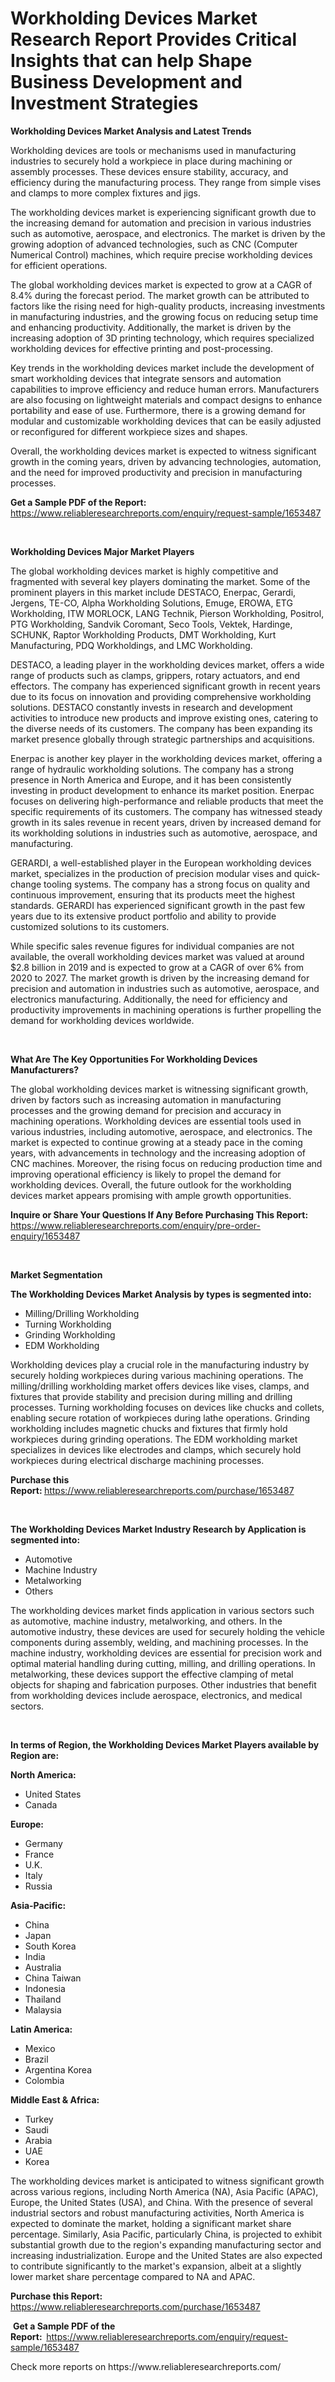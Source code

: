<p><h1>Workholding Devices Market Research Report Provides Critical Insights that can help Shape Business Development and Investment Strategies</h1></p><p><strong>Workholding Devices Market Analysis and Latest Trends</strong></p>
<p><p>Workholding devices are tools or mechanisms used in manufacturing industries to securely hold a workpiece in place during machining or assembly processes. These devices ensure stability, accuracy, and efficiency during the manufacturing process. They range from simple vises and clamps to more complex fixtures and jigs.</p><p>The workholding devices market is experiencing significant growth due to the increasing demand for automation and precision in various industries such as automotive, aerospace, and electronics. The market is driven by the growing adoption of advanced technologies, such as CNC (Computer Numerical Control) machines, which require precise workholding devices for efficient operations.</p><p>The global workholding devices market is expected to grow at a CAGR of 8.4% during the forecast period. The market growth can be attributed to factors like the rising need for high-quality products, increasing investments in manufacturing industries, and the growing focus on reducing setup time and enhancing productivity. Additionally, the market is driven by the increasing adoption of 3D printing technology, which requires specialized workholding devices for effective printing and post-processing.</p><p>Key trends in the workholding devices market include the development of smart workholding devices that integrate sensors and automation capabilities to improve efficiency and reduce human errors. Manufacturers are also focusing on lightweight materials and compact designs to enhance portability and ease of use. Furthermore, there is a growing demand for modular and customizable workholding devices that can be easily adjusted or reconfigured for different workpiece sizes and shapes.</p><p>Overall, the workholding devices market is expected to witness significant growth in the coming years, driven by advancing technologies, automation, and the need for improved productivity and precision in manufacturing processes.</p></p>
<p><strong>Get a Sample PDF of the Report:&nbsp;</strong> <a href="https://www.reliableresearchreports.com/enquiry/request-sample/1653487">https://www.reliableresearchreports.com/enquiry/request-sample/1653487</a></p>
<p>&nbsp;</p>
<p><strong>Workholding Devices Major Market Players</strong></p>
<p><p>The global workholding devices market is highly competitive and fragmented with several key players dominating the market. Some of the prominent players in this market include DESTACO, Enerpac, Gerardi, Jergens, TE-CO, Alpha Workholding Solutions, Emuge, EROWA, ETG Workholding, ITW MORLOCK, LANG Technik, Pierson Workholding, Positrol, PTG Workholding, Sandvik Coromant, Seco Tools, Vektek, Hardinge, SCHUNK, Raptor Workholding Products, DMT Workholding, Kurt Manufacturing, PDQ Workholdings, and LMC Workholding.</p><p>DESTACO, a leading player in the workholding devices market, offers a wide range of products such as clamps, grippers, rotary actuators, and end effectors. The company has experienced significant growth in recent years due to its focus on innovation and providing comprehensive workholding solutions. DESTACO constantly invests in research and development activities to introduce new products and improve existing ones, catering to the diverse needs of its customers. The company has been expanding its market presence globally through strategic partnerships and acquisitions.</p><p>Enerpac is another key player in the workholding devices market, offering a range of hydraulic workholding solutions. The company has a strong presence in North America and Europe, and it has been consistently investing in product development to enhance its market position. Enerpac focuses on delivering high-performance and reliable products that meet the specific requirements of its customers. The company has witnessed steady growth in its sales revenue in recent years, driven by increased demand for its workholding solutions in industries such as automotive, aerospace, and manufacturing.</p><p>GERARDI, a well-established player in the European workholding devices market, specializes in the production of precision modular vises and quick-change tooling systems. The company has a strong focus on quality and continuous improvement, ensuring that its products meet the highest standards. GERARDI has experienced significant growth in the past few years due to its extensive product portfolio and ability to provide customized solutions to its customers.</p><p>While specific sales revenue figures for individual companies are not available, the overall workholding devices market was valued at around $2.8 billion in 2019 and is expected to grow at a CAGR of over 6% from 2020 to 2027. The market growth is driven by the increasing demand for precision and automation in industries such as automotive, aerospace, and electronics manufacturing. Additionally, the need for efficiency and productivity improvements in machining operations is further propelling the demand for workholding devices worldwide.</p></p>
<p>&nbsp;</p>
<p><strong>What Are The Key Opportunities For Workholding Devices Manufacturers?</strong></p>
<p><p>The global workholding devices market is witnessing significant growth, driven by factors such as increasing automation in manufacturing processes and the growing demand for precision and accuracy in machining operations. Workholding devices are essential tools used in various industries, including automotive, aerospace, and electronics. The market is expected to continue growing at a steady pace in the coming years, with advancements in technology and the increasing adoption of CNC machines. Moreover, the rising focus on reducing production time and improving operational efficiency is likely to propel the demand for workholding devices. Overall, the future outlook for the workholding devices market appears promising with ample growth opportunities.</p></p>
<p><strong>Inquire or Share Your Questions If Any Before Purchasing This Report:</strong> <a href="https://www.reliableresearchreports.com/enquiry/pre-order-enquiry/1653487">https://www.reliableresearchreports.com/enquiry/pre-order-enquiry/1653487</a></p>
<p>&nbsp;</p>
<p><strong>Market Segmentation</strong></p>
<p><strong>The Workholding Devices Market Analysis by types is segmented into:</strong></p>
<p><ul><li>Milling/Drilling Workholding</li><li>Turning Workholding</li><li>Grinding Workholding</li><li>EDM Workholding</li></ul></p>
<p><p>Workholding devices play a crucial role in the manufacturing industry by securely holding workpieces during various machining operations. The milling/drilling workholding market offers devices like vises, clamps, and fixtures that provide stability and precision during milling and drilling processes. Turning workholding focuses on devices like chucks and collets, enabling secure rotation of workpieces during lathe operations. Grinding workholding includes magnetic chucks and fixtures that firmly hold workpieces during grinding operations. The EDM workholding market specializes in devices like electrodes and clamps, which securely hold workpieces during electrical discharge machining processes.</p></p>
<p><strong>Purchase this Report:&nbsp;</strong><a href="https://www.reliableresearchreports.com/purchase/1653487">https://www.reliableresearchreports.com/purchase/1653487</a></p>
<p>&nbsp;</p>
<p><strong>The Workholding Devices Market Industry Research by Application is segmented into:</strong></p>
<p><ul><li>Automotive</li><li>Machine Industry</li><li>Metalworking</li><li>Others</li></ul></p>
<p><p>The workholding devices market finds application in various sectors such as automotive, machine industry, metalworking, and others. In the automotive industry, these devices are used for securely holding the vehicle components during assembly, welding, and machining processes. In the machine industry, workholding devices are essential for precision work and optimal material handling during cutting, milling, and drilling operations. In metalworking, these devices support the effective clamping of metal objects for shaping and fabrication purposes. Other industries that benefit from workholding devices include aerospace, electronics, and medical sectors.</p></p>
<p>&nbsp;</p>
<p><strong>In terms of Region, the Workholding Devices Market Players available by Region are:</strong></p>
<p>
    <p> <strong> North America: </strong>
        <ul>
            <li>United States</li>
            <li>Canada</li>
        </ul>
        </p> 
    <p> <strong> Europe: </strong>
        <ul>
            <li>Germany</li>
            <li>France</li>
            <li>U.K.</li>
            <li>Italy</li>
            <li>Russia</li>
        </ul>
        </p> 
    <p> <strong> Asia-Pacific: </strong>
        <ul>
            <li>China</li>
            <li>Japan</li>
            <li>South Korea</li>
            <li>India</li>
            <li>Australia</li>
            <li>China Taiwan</li>
            <li>Indonesia</li>
            <li>Thailand</li>
            <li>Malaysia</li>
        </ul>
        </p> 
    <p> <strong> Latin America: </strong>
        <ul>
            <li>Mexico</li>
            <li>Brazil</li>
            <li>Argentina Korea</li>
            <li>Colombia</li>
        </ul>
        </p> 
    <p> <strong> Middle East & Africa: </strong>
        <ul>
            <li>Turkey</li>
            <li>Saudi</li>
            <li>Arabia</li>
            <li>UAE</li>
            <li>Korea</li>
        </ul>
    </p>
    </p>
<p><p>The workholding devices market is anticipated to witness significant growth across various regions, including North America (NA), Asia Pacific (APAC), Europe, the United States (USA), and China. With the presence of several industrial sectors and robust manufacturing activities, North America is expected to dominate the market, holding a significant market share percentage. Similarly, Asia Pacific, particularly China, is projected to exhibit substantial growth due to the region's expanding manufacturing sector and increasing industrialization. Europe and the United States are also expected to contribute significantly to the market's expansion, albeit at a slightly lower market share percentage compared to NA and APAC.</p></p>
<p><strong>Purchase this Report: </strong><a href="https://www.reliableresearchreports.com/purchase/1653487">https://www.reliableresearchreports.com/purchase/1653487</a></p>
<p>&nbsp;<strong>Get a Sample PDF of the Report:&nbsp;&nbsp;</strong><a href="https://www.reliableresearchreports.com/enquiry/request-sample/1653487">https://www.reliableresearchreports.com/enquiry/request-sample/1653487</a></p>
<p><strong></strong></p>
<p>Check more reports on https://www.reliableresearchreports.com/</p>